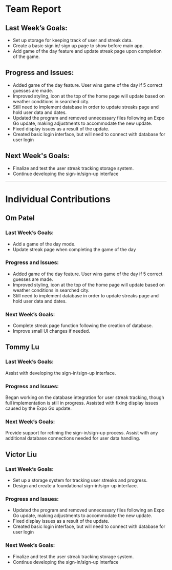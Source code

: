 # Team Report

## Last Week’s Goals:
- Set up storage for keeping track of user and streak data.
- Create a basic sign in/ sign up page to show before main app.
- Add game of the day feature and update streak page upon completion of the game.
  
## Progress and Issues:
- Added game of the day feature. User wins game of the day if 5 correct guesses are made.
- Improved styling, icon at the top of the home page will update based on weather conditions in searched city.
- Still need to implement database in order to update streaks page and hold user data and dates.
- Updated the program and removed unnecessary files following an Expo Go update, making adjustments to accommodate the new update.
- Fixed display issues as a result of the update.
- Created basic login interface, but will need to connect with database for user login
  
## Next Week's Goals:
- Finalize and test the user streak tracking storage system.
- Continue developing the sign-in/sign-up interface
---

# Individual Contributions

## Om Patel

### Last Week’s Goals:
- Add a game of the day mode.
- Update streak page when completing the game of the day

### Progress and Issues:
- Added game of the day feature. User wins game of the day if 5 correct guesses are made.
- Improved styling, icon at the top of the home page will update based on weather conditions in searched city.
- Still need to implement database in order to update streaks page and hold user data and dates.
  
### Next Week’s Goals:
- Complete streak page function following the creation of database.
- Improve small UI changes if needed.

## Tommy Lu
### Last Week’s Goals:
Assist with developing the sign-in/sign-up interface.

### Progress and Issues:
Began working on the database integration for user streak tracking, though full implementation is still in progress.
Assisted with fixing display issues caused by the Expo Go update.
### Next Week’s Goals:
Provide support for refining the sign-in/sign-up process.
Assist with any additional database connections needed for user data handling.


## Victor Liu

### Last Week’s Goals:
- Set up a storage system for tracking user streaks and progress.
- Design and create a foundational sign-in/sign-up interface.

### Progress and Issues:
- Updated the program and removed unnecessary files following an Expo Go update, making adjustments to accommodate the new update.
- Fixed display issues as a result of the update.
- Created basic login interface, but will need to connect with database for user login

### Next Week’s Goals:
- Finalize and test the user streak tracking storage system.
- Continue developing the sign-in/sign-up interface
